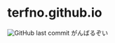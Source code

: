 # terfno.github.io
![GitHub last commit](https://img.shields.io/github/last-commit/terfno/terfno.github.io)
がんばるぞい
